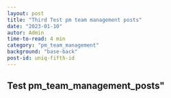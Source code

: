 ```yaml
---
layout: post
title: "Third Test pm team management posts"
date: "2023-01-10"
autor: Admin
time-to-read: 4 min
category: "pm_team_management"
background: "base-back"
post-id: uniq-fifth-id
---
```


## Test pm_team_management_posts"